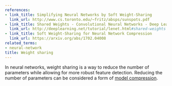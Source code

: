 ```yaml
---
references:
- link_title: Simplifying Neural Networks by Soft Weight-Sharing
  link_url: http://www.cs.toronto.edu/~fritz/absps/sunspots.pdf
- link_title: Shared Weights - Convolutional Neural Networks - Deep Learning Tutorial
  link_url: http://deeplearning.net/tutorial/lenet.html#shared-weights
- link_title: Soft Weight-Sharing for Neural Network Compression
  link_url: https://arxiv.org/abs/1702.04008
related_terms:
- neural-network
title: Weight sharing
---
```

In neural networks, weight sharing is a way to reduce the number of parameters while allowing
for more robust feature detection. Reducing the number of parameters can be
considered a form of [model compression](/terms/model-compression/).
